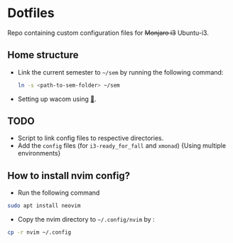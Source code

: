 # Dotfiles

Repo containing custom configuration files for ~~Monjaro i3~~ Ubuntu-i3.

## Home structure

- Link the current semester to `~/sem` by running the following command:
    ```bash
    ln -s <path-to-sem-folder> ~/sem
    ```
- Setting up wacom using [:link:](https://linuxwacom.github.io/).

## TODO

- Script to link config files to respective directories.
- Add the `config` files (for `i3-ready_for_fall` and `xmonad`) {Using multiple environments}

## How to install nvim config?

- Run the following command 
```bash
sudo apt install neovim
```
- Copy the nvim directory to `~/.config/nvim` by :
```bash
cp -r nvim ~/.config
```
